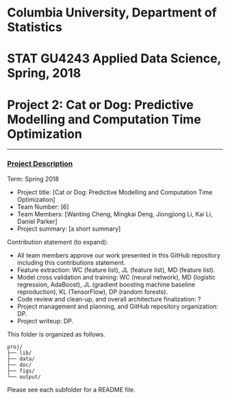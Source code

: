 # Columbia University, Department of Statistics
# STAT GU4243 Applied Data Science, Spring, 2018
# Project 2: Cat or Dog: Predictive Modelling and Computation Time Optimization

----


### [Project Description](doc/)

Term: Spring 2018

+ Project title: [Cat or Dog: Predictive Modelling and Computation Time Optimization]
+ Team Number: [6]
+ Team Members: [Wanting Cheng, Mingkai Deng, Jiongjiong Li, Kai Li, Daniel Parker]
+ Project summary: [a short summary] 

Contribution statement (to expand): 
+ All team members approve our work presented in this GitHub repository including this contributions statement. 
+ Feature extraction: WC (feature list), JL (feature list), MD (feature list). 
+ Model cross validation and training: WC (neural network), MD (logistic regression, AdaBoost), JL (gradient boosting machine baseline reproduction), KL (TensorFlow), DP (random forests).
+ Code review and clean-up, and overall architecture finalization: ?
+ Project management and planning, and GitHub repository organization: DP.
+ Project writeup: DP.

This folder is organized as follows.

```
proj/
├── lib/
├── data/
├── doc/
├── figs/
└── output/
```

Please see each subfolder for a README file.
